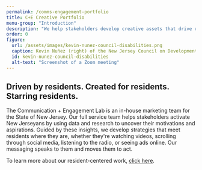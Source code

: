 ```yaml
---
permalink: /comms-engagement-portfolio
title: C+E Creative Portfolio
menu-group: "Introduction"
description: "We help stakeholders develop creative assets that drive uptake of State programs and services."
order: 0
figure:
  url: /assets/images/kevin-nunez-council-disabilities.png
  caption: Kevin Nuñez (right) of the New Jersey Council on Developmental Disabilities speaks via Zoom at the launch of the Disability Information Hub last year.
  id: kevin-nunez-council-disabilities
  alt-text: "Screenshot of a Zoom meeting"
---
```


## Driven by residents. Created for residents. Starring residents.

The Communication \+ Engagement Lab is an in-house marketing team for the State of New Jersey. Our full service team helps stakeholders activate New Jerseyans by using data and research to uncover their motivations and aspirations. Guided by these insights, we develop strategies that meet residents where they are, whether they're watching videos, scrolling through social media, listening to the radio, or seeing ads online. Our messaging speaks to them and moves them to act. 

To learn more about our resident-centered work, [click here](/projects/communication-engagement-lab). 
